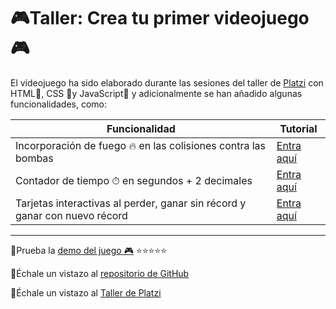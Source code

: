 # 🎮Taller: Crea  tu primer videojuego 🎮
El videojuego ha sido elaborado durante las sesiones del taller de [Platzi](https://platzi.com) con  HTML🧡, CSS 💙y JavaScript💛 y adicionalmente se han añadido algunas funcionalidades, como:

|Funcionalidad               |Tutorial                                                |
|----------------|-------------------------------|
|Incorporación de fuego 🔥 en las colisiones contra las bombas |[Entra aquí](https://platzi.com/tutoriales/3573-javascript-practico-videojuegos/25269-como-incorporar-fuego-en-las-colisiones-del-juego/)       |
|Contador de tiempo ⏱ en segundos + 2 decimales|[Entra aquí](https://platzi.com/tutoriales/3573-javascript-practico-videojuegos/25349-como-incorporar-un-contador-de-tiempo-en-tu-juego-en-vivo-utilizando-setinterval-y-clearinterval/)        |
|Tarjetas interactivas al perder, ganar sin récord y ganar con nuevo récord|[Entra aquí](https://platzi.com/tutoriales/3573-javascript-practico-videojuegos/25442-oportunidad-de-mejora-tarjetas-de-mensajes-al-ganar-y-perder-el-juego/)        




_________

📌Prueba la [demo del juego 🎮](https://raulsr92.github.io/TalleJavaScript-Videojuegos/) ⭐⭐⭐⭐⭐

📌Échale un vistazo al [repositorio de GitHub](https://github.com/raulsr92/TalleJavaScript-Videojuegos/)  

📌Échale un vistazo al [Taller de Platzi](https://platzi.com/cursos/javascript-practico-videojuegos/)  
